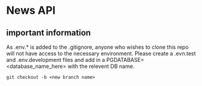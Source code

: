 # News API

## important information

As .env.* is added to the .gitignore, anyone who wishes to clone this repo will not have access to the necessary environment. Please create a .evn.test and .env.development files and add in a PGDATABASE=<database_name_here> with the relevent DB name.


```
git checkout -b <new branch name>
```
